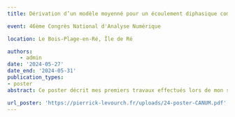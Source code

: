 ```yaml
---
title: Dérivation d’un modèle moyenné pour un écoulement diphasique compressible stratifié

event: 46ème Congrès National d'Analyse Numérique

location: Le Bois-Plage-en-Ré, Île de Ré

authors:
    - admin
date: '2024-05-27'
date_end: '2024-05-31'
publication_types:
- poster
abstract: Ce poster décrit mes premiers travaux effectués lors de mon stage de M2 et les premiers mois de ma thèse. Il présente une dérivation formelle d'un modèle moyenné à partir de Navier-Stokes compressible barotrope pour un écoulement bicouche, ainsi qu'un début de travail d'analyse de convergence des solutions des équations de Navier-Stokes pour cette configuration vers les solutions du modèle exhibé.

url_poster: 'https://pierrick-levourch.fr/uploads/24-poster-CANUM.pdf'
---
```

